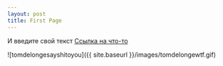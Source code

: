 ```yaml
---
layout: post
title: First Page
---
```


И введите свой текст
[Ссылка на что-то](https://giphy.com/gifs/optical-illusions-asap-science-aZ3LDBs1ExsE8)

![tomdelongesayshitoyou]({{ site.baseurl }}/images/tomdelongewtf.gif)
